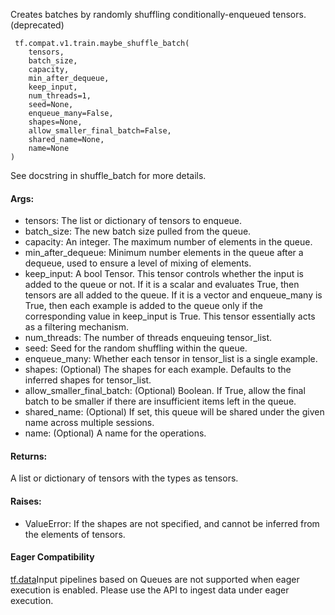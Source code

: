 Creates batches by randomly shuffling conditionally-enqueued tensors. (deprecated)

```
 tf.compat.v1.train.maybe_shuffle_batch(
    tensors,
    batch_size,
    capacity,
    min_after_dequeue,
    keep_input,
    num_threads=1,
    seed=None,
    enqueue_many=False,
    shapes=None,
    allow_smaller_final_batch=False,
    shared_name=None,
    name=None
)
```
See docstring in shuffle_batch for more details.
#### Args:
- tensors: The list or dictionary of tensors to enqueue.
- batch_size: The new batch size pulled from the queue.
- capacity: An integer. The maximum number of elements in the queue.
- min_after_dequeue: Minimum number elements in the queue after a dequeue, used to ensure a level of mixing of elements.
- keep_input: A bool Tensor. This tensor controls whether the input is added to the queue or not. If it is a scalar and evaluates True, then tensors are all added to the queue. If it is a vector and enqueue_many is True, then each example is added to the queue only if the corresponding value in keep_input is True. This tensor essentially acts as a filtering mechanism.
- num_threads: The number of threads enqueuing tensor_list.
- seed: Seed for the random shuffling within the queue.
- enqueue_many: Whether each tensor in tensor_list is a single example.
- shapes: (Optional) The shapes for each example. Defaults to the inferred shapes for tensor_list.
- allow_smaller_final_batch: (Optional) Boolean. If True, allow the final batch to be smaller if there are insufficient items left in the queue.
- shared_name: (Optional) If set, this queue will be shared under the given name across multiple sessions.
- name: (Optional) A name for the operations.
#### Returns:
A list or dictionary of tensors with the types as tensors.
#### Raises:
- ValueError: If the shapes are not specified, and cannot be inferred from the elements of tensors.
#### Eager Compatibility
[tf.data](https://tensorflow.google.cn/api_docs/python/tf/data)Input pipelines based on Queues are not supported when eager execution is enabled. Please use the  API to ingest data under eager execution.

